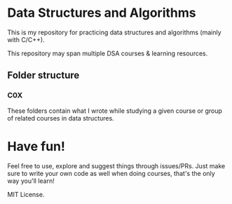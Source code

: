 # Data Structures and Algorithms

This is my repository for practicing data structures and algorithms (mainly with C/C++).

This repository may span multiple DSA courses & learning resources.

## Folder structure

### C0X

These folders contain what I wrote while studying a given course or group of related courses in data structures.

# Have fun!

Feel free to use, explore and suggest things through issues/PRs. Just make sure to write your own code as well when doing courses, that's the only way you'll learn!

MIT License.

